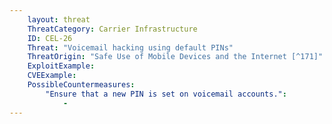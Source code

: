 ```yaml
---
    layout: threat
    ThreatCategory: Carrier Infrastructure
    ID: CEL-26
    Threat: "Voicemail hacking using default PINs"
    ThreatOrigin: "Safe Use of Mobile Devices and the Internet [^171]"
    ExploitExample:
    CVEExample:
    PossibleCountermeasures:
        "Ensure that a new PIN is set on voicemail accounts.":
            - 
---
```

